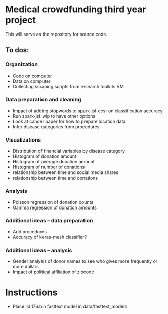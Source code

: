 # Medical crowdfunding third year project

This will serve as the repository for source code.

## To dos:

### Organization
-	Code on computer
-	Data on computer
- Collecting scraping scripts from research toolkits VM

### Data preparation and cleaning
-	Impact of adding stopwords to spark-jsl-ccsr on classification accuracy
-	Run spark-jsl_wip to have other options
-	Look at cancer paper for how to prepare location data
-	Infer disease categories from procedures

### Visualizations
-	Distribution of financial variables by disease category
-	Histogram of donation amount
-	Histogram of average donation amount
-	Histogram of number of donations
- relationship between time and social media shares
- relationship between time and donations

### Analysis
-	Poisson regression of donation counts
-	Gamma regression of donation amounts

### Additional ideas – data preparation
-	Add procedures
- Accuracy of keras-mesh classifier?

### Additional ideas – analysis
-	Gender analysis of donor names to see who gives more frequently or more dollars
-	Impact of political affiliation of zipcode





# Instructions

- Place lid.176.bin fasttext model in data/fasttext_models
